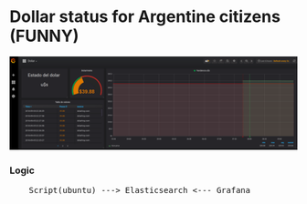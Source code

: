 

# Dollar status for Argentine citizens (FUNNY)

<p align="center">
  <img src="img.png"/><br>
</p>

### Logic
<pre>
	Script(ubuntu) ---> Elasticsearch <--- Grafana
</pre>
